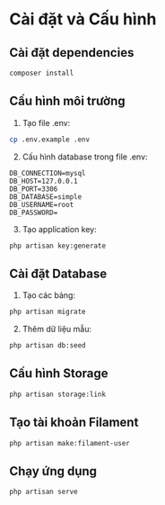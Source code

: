 # Cài đặt và Cấu hình

## Cài đặt dependencies
```bash
composer install
```

## Cấu hình môi trường
1. Tạo file .env:
```bash
cp .env.example .env
```

2. Cấu hình database trong file .env:
```
DB_CONNECTION=mysql
DB_HOST=127.0.0.1
DB_PORT=3306
DB_DATABASE=simple
DB_USERNAME=root
DB_PASSWORD=
```

3. Tạo application key:
```bash
php artisan key:generate
```

## Cài đặt Database
1. Tạo các bảng:
```bash
php artisan migrate
```

2. Thêm dữ liệu mẫu:
```bash
php artisan db:seed
```

## Cấu hình Storage
```bash
php artisan storage:link
```

## Tạo tài khoản Filament
```bash
php artisan make:filament-user
```

## Chạy ứng dụng
```bash
php artisan serve
``` 

